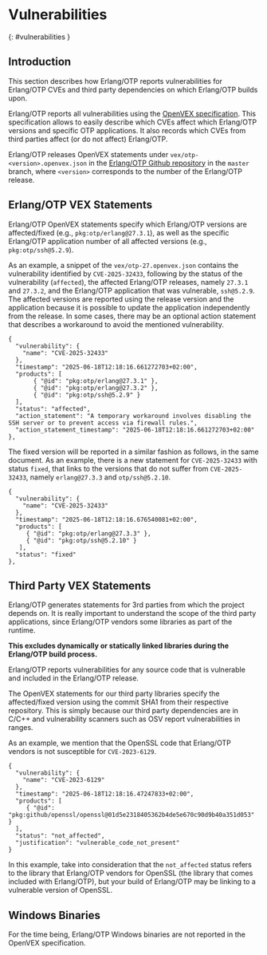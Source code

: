 <!--
%CopyrightBegin%

SPDX-License-Identifier: Apache-2.0

Copyright Ericsson AB 2025. All Rights Reserved.

Licensed under the Apache License, Version 2.0 (the "License");
you may not use this file except in compliance with the License.
You may obtain a copy of the License at

    http://www.apache.org/licenses/LICENSE-2.0

Unless required by applicable law or agreed to in writing, software
distributed under the License is distributed on an "AS IS" BASIS,
WITHOUT WARRANTIES OR CONDITIONS OF ANY KIND, either express or implied.
See the License for the specific language governing permissions and
limitations under the License.

%CopyrightEnd%
-->

# Vulnerabilities

[](){: #vulnerabilities }

## Introduction

This section describes how Erlang/OTP reports vulnerabilities for Erlang/OTP
CVEs and third party dependencies on which Erlang/OTP builds upon.

Erlang/OTP reports all vulnerabilities using the [OpenVEX
specification](https://github.com/openvex/spec). This specification allows to
easily describe which CVEs affect which Erlang/OTP versions and specific OTP
applications. It also records which CVEs from third parties affect (or do not
affect) Erlang/OTP.

Erlang/OTP releases OpenVEX statements under `vex/otp-<version>.openvex.json` in
the [Erlang/OTP Github repository](https://github.com/erlang/otp) in the `master` branch, where
`<version>` corresponds to the number of the Erlang/OTP release.

## Erlang/OTP VEX Statements

Erlang/OTP OpenVEX statements specify which Erlang/OTP versions are affected/fixed (e.g.,
`pkg:otp/erlang@27.3.1`), as well as the specific Erlang/OTP application number
of all affected versions (e.g., `pkg:otp/ssh@5.2.9`).

As an example, a snippet of the `vex/otp-27.openvex.json` contains the
vulnerability identified by `CVE-2025-32433`, following by the status of the
vulnerability (`affected`), the affected Erlang/OTP releases, namely `27.3.1`
and `27.3.2`, and the Erlang/OTP application that was vulnerable, `ssh@5.2.9`.
The affected versions are reported using the release version and the
application because it is possible to update the application independently
from the release.
In some cases, there may be an optional action statement that describes a workaround
to avoid the mentioned vulnerability.

```
{
  "vulnerability": {
    "name": "CVE-2025-32433"
  },
  "timestamp": "2025-06-18T12:18:16.661272703+02:00",
  "products": [
       { "@id": "pkg:otp/erlang@27.3.1" },
       { "@id": "pkg:otp/erlang@27.3.2" },
       { "@id": "pkg:otp/ssh@5.2.9" }
  ],
  "status": "affected",
  "action_statement": "A temporary workaround involves disabling the SSH server or to prevent access via firewall rules.",
  "action_statement_timestamp": "2025-06-18T12:18:16.661272703+02:00"
},
```

The fixed version will be reported in a similar fashion as follows, in the same document.
As an example, there is a new statement for `CVE-2025-32433` with status `fixed`,
that links to the versions that do not suffer from `CVE-2025-32433`, namely
`erlang@27.3.3` and `otp/ssh@5.2.10`. 

```
{
  "vulnerability": {
    "name": "CVE-2025-32433"
  },
  "timestamp": "2025-06-18T12:18:16.676540081+02:00",
  "products": [
     { "@id": "pkg:otp/erlang@27.3.3" },
     { "@id": "pkg:otp/ssh@5.2.10" }
   ],
  "status": "fixed"
},
```

## Third Party VEX Statements

Erlang/OTP generates statements for 3rd parties from which the project depends
on. It is really important to understand the scope of the third party
applications, since Erlang/OTP vendors some libraries as part of the runtime.

**This excludes dynamically or statically linked libraries during the Erlang/OTP build process.**

Erlang/OTP reports vulnerabilities for any source code that is vulnerable and
included in the Erlang/OTP release.

The OpenVEX statements for our third party libraries specify the affected/fixed
version using the commit SHA1 from their respective repository. This is simply
because our third party dependencies are in C/C++ and vulnerability scanners
such as OSV report vulnerabilities in ranges.

As an example, we mention that the OpenSSL code that Erlang/OTP vendors
is not susceptible for `CVE-2023-6129`.

```
{
  "vulnerability": {
    "name": "CVE-2023-6129"
  },
  "timestamp": "2025-06-18T12:18:16.47247833+02:00",
  "products": [
     { "@id": "pkg:github/openssl/openssl@01d5e2318405362b4de5e670c90d9b40a351d053" }
  ],
  "status": "not_affected",
  "justification": "vulnerable_code_not_present"
}
```

In this example, take into consideration that the `not_affected` status refers
to the library that Erlang/OTP vendors for OpenSSL (the library that comes
included with Erlang/OTP), but your build of Erlang/OTP may be linking to a
vulnerable version of OpenSSL.

## Windows Binaries

For the time being, Erlang/OTP Windows binaries are not reported in the OpenVEX
specification.
